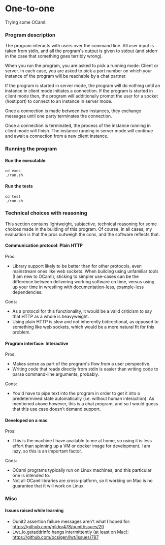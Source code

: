 # One-to-one

Trying some OCaml.

### Program description

The program interacts with users over the command line. All user input is taken
from stdin, and all the program's output is given to stdout (and stderr in the
case that something goes terribly wrong).

When you run the program, you are asked to pick a running mode: Client or
server. In each case, you are asked to pick a port number on which your
instance of the program will be reachable by a chat partner.

If the program is started in server mode, the program will do nothing until an
instance in client mode initiates a connection. If the program is started in
client mode then, the program will additionally prompt the user for a socket
(host:port) to connect to an instance in server mode.

Once a connection is made between two instances, they exchange messages until
one party terminates the connection.

Once a connection is terminated, the process of the instance running in client
mode will finish. The instance running in server mode will continue and await a
connection from a new client instance.

### Running the program

#### Run the executable

```
cd exec
./run.sh
```

#### Run the tests

```
cd test
./run.sh
```

### Technical choices with reasoning

This section contains lightweight, subjective, technical reasoning for some
choices made in the building of this program. Of course, in all cases, my
evaluation is that the pros outweigh the cons, and the software reflects that.

#### Communication protocol: Plain HTTP

Pros:

- Library support likely to be better than for other protocols, even mainstream
  ones like web sockets. When building using unfamiliar tools (I am new to
  OCaml), sticking to simpler use-cases can be the difference between
  delivering working software on time, versus using up your time in wrestling
  with documentation-less, example-less dependencies.

Cons:

- As a protocol for this functionality, it would be a valid criticism to say
  that HTTP as a whole is heavyweight.
- Using plain HTTP is slow and not inherently bidirectional, as opposed to
  something like web sockets, which would be a more natural fit for this
  problem.
  
#### Program interface: Interactive

Pros:

- Makes sense as part of the program's flow from a user perspective.
- Writing code that reads directly from stdin is easier than writing code to
  parse command-line arguments, probably. 

Cons:

- You'd have to pipe text into the program in order to get it into a
  predetermined state automatically (i.e. without human interaction). As
  mentioned above however, this is a chat program, and so I would guess that
  this use case doesn't demand support.
  
#### Developed on a mac

Pros:

- This is the machine I have available to me at home, so using it is less
  effort than spinning up a VM or docker image for development. I am lazy,
  so this is an important factor.

Cons:

- OCaml programs typically run on Linux machines, and this particular one is
  intended to.
- Not all OCaml libraries are cross-platform, so it working on Mac is no
  guarantee that it will work on Linux.

### Misc

#### Issues raised while learning

- Ounit2 assertion failure messages aren't what I hoped for: https://github.com/gildor478/ounit/issues/20
- Lwt_io.getaddrinfo hangs intermittently (at least on Mac): https://github.com/ocsigen/lwt/issues/797
